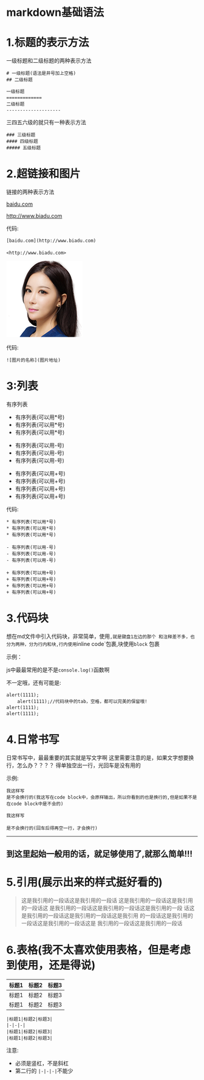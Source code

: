 # markdown基础语法

1.标题的表示方法
==========================

一级标题和二级标题的两种表示方法

```
# 一级标题(语法是井号加上空格)
## 二级标题
```

```
一级标题
=============
二级标题
--------------------
```

三四五六级的就只有一种表示方法
```
### 三级标题
#### 四级标题
##### 五级标题
```

2.超链接和图片
================

链接的两种表示方法

[baidu.com](http://www.biadu.com)

<http://www.biadu.com>

代码:

```
[baidu.com](http://www.biadu.com)

<http://www.biadu.com>
```


![图片的名称](img/header.png)

代码:
```
![图片的名称](图片地址)
```

3:列表
=================

有序列表
* 有序列表(可以用*号)
* 有序列表(可以用*号)
* 有序列表(可以用*号)

- 有序列表(可以用-号)
- 有序列表(可以用-号)
- 有序列表(可以用-号)

+ 有序列表(可以用+号)
+ 有序列表(可以用+号)
+ 有序列表(可以用+号)
+ 有序列表(可以用+号)

代码:
```
* 有序列表(可以用*号)
* 有序列表(可以用*号)
* 有序列表(可以用*号)

- 有序列表(可以用-号)
- 有序列表(可以用-号)
- 有序列表(可以用-号)

+ 有序列表(可以用+号)
+ 有序列表(可以用+号)
+ 有序列表(可以用+号)
+ 有序列表(可以用+号)
```

3.代码块
====================

想在md文件中引入代码块，非常简单，使用`,就是键盘1左边的那个
和注释差不多，也分为两种，分为行内和块,行内使用`inline code`包裹,块使用```block```
包裹

示例：

js中最最常用的是不是`console.log()`函数啊

不一定哦，还有可能是:

```
alert(1111);
    alert(1111);//代码块中的tab，空格，都可以完美的保留哦!
alert(1111);
alert(1111);
```

4.日常书写
============================
日常书写中，最最重要的其实就是写文字啊
这里需要注意的是，如果文字想要换行，怎么办？？？？
得单独空出一行，光回车是没有用的

示例:

```
我这样写
是不会换行的(我这写在code block中，会原样输出，所以你看到的也是换行的,但是如果不是在code block中是不会的)
```



```
我这样写

是不会换行的(回车后得再空一行，才会换行)
```

-----------------------------
到这里起始一般用的话，就足够使用了,就那么简单!!!
-------------------------------





5.引用(展示出来的样式挺好看的)
==============================

>这是我引用的一段话这是我引用的一段话
这是我引用的一段话这是我引用的一段话这
是我引用的一段话这是我引用的一段话这是我引用的一段
话这是我引用的一段话这是我引用的一段话这是我引用
的一段话这是我引用的一段话这是我引用的一段话这是
我引用的一段话这是我引用的一段话

6.表格(我不太喜欢使用表格，但是考虑到使用，还是得说)
====================


|标题1|标题2|标题3|
|-|-|-|
|标题1|标题2|标题3|
|标题1|标题2|标题3|

```
|标题1|标题2|标题3|
|-|-|-|
|标题1|标题2|标题3|
|标题1|标题2|标题3|
```
注意:
* 必须是竖杠，不是斜杠
* 第二行的 `|-|-|-|`不能少





